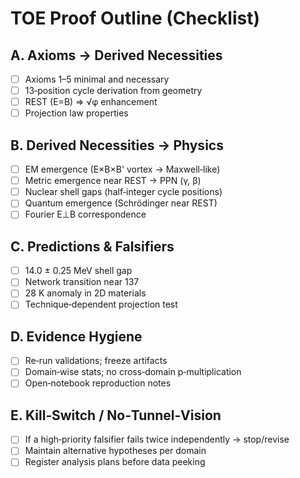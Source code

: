 
# TOE Proof Outline (Checklist)

## A. Axioms → Derived Necessities
- [ ] Axioms 1–5 minimal and necessary
- [ ] 13‑position cycle derivation from geometry
- [ ] REST (E=B) ⇒ √φ enhancement
- [ ] Projection law properties

## B. Derived Necessities → Physics
- [ ] EM emergence (E×B×B' vortex → Maxwell‑like)
- [ ] Metric emergence near REST → PPN (γ, β)
- [ ] Nuclear shell gaps (half‑integer cycle positions)
- [ ] Quantum emergence (Schrödinger near REST)
- [ ] Fourier E⊥B correspondence

## C. Predictions & Falsifiers
- [ ] 14.0 ± 0.25 MeV shell gap
- [ ] Network transition near 137
- [ ] 28 K anomaly in 2D materials
- [ ] Technique‑dependent projection test

## D. Evidence Hygiene
- [ ] Re‑run validations; freeze artifacts
- [ ] Domain‑wise stats; no cross‑domain p‑multiplication
- [ ] Open‑notebook reproduction notes

## E. Kill‑Switch / No‑Tunnel‑Vision
- [ ] If a high‑priority falsifier fails twice independently → stop/revise
- [ ] Maintain alternative hypotheses per domain
- [ ] Register analysis plans before data peeking
